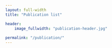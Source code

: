 ```yaml
---
layout: full-width
title: "Publication list"

header:
    image_fullwidth: "publication-header.jpg"
   
permalink: "/publication/"
---
```

